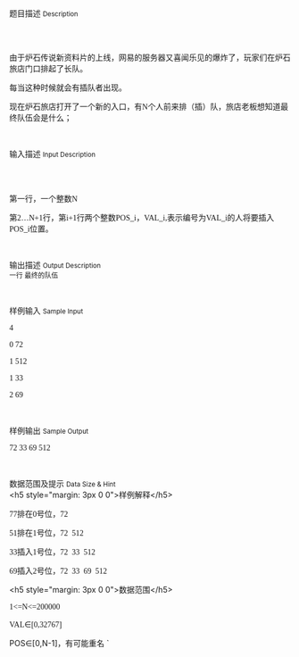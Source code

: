 <div class="panel panel-default">
<div class="area-title">
<span>
题目描述
<small>Description</small>
</span></div>
<div class="panel-body">

<h3 style=""><span style="font-family: Century Gothic;"> </span></h3><p><span style=""><span style="">由于炉石传说新资料片的上线，网易的服务器又喜闻乐见的爆炸了，玩家们在炉石旅店门口排起了长队。</span></span></p><p><span style=""><span style="">每当这种时候就会有插队者出现。</span></span></p><p><span style=""><span style="">现在炉石旅店打开了一个新的入口，有</span></span><span style="font-family: Century Gothic;">N</span><span style=""><span style="">个人前来排（插）队，旅店老板想知道最终队伍会是什么；</span></span></p><p><br></p>

</div>
</div>

<div class="panel panel-default">
<div class="area-title">
<span>
输入描述
<small>Input Description</small>
</span></div>
<div class="panel-body">
<h3 style=""><span style=""><span style="font-family: Century Gothic;"> </span></span></h3><p><span style=""><span style="">第一行，一个整数</span></span><span style="font-family: Century Gothic;">N</span></p><p><span style=""><span style="">第</span></span><span style="font-family: Century Gothic;">2…N+1</span><span style=""><span style="">行，第</span></span><span style="font-family: Century Gothic;">i+1</span><span style=""><span style="">行两个整数</span></span><span style="font-family: Century Gothic;">POS_i</span><span style=""><span style="">，</span></span><span style="font-family: Century Gothic;">VAL_i,</span><span style=""><span style="">表示编号为</span></span><span style="font-family: Century Gothic;">VAL_i</span><span style=""><span style="">的人将要插入</span></span><span style="font-family: Century Gothic;">POS_i</span><span style=""><span style="">位置。</span></span></p><p><br></p>

</div>
</div>
<div  class="panel panel-default">
<div class="area-title">
<span>
输出描述
<small>Output Description</small>
</span></div>
<div class="panel-body">

<p style="margin: 0cm 0cm 0pt;"><span style="font-family:&quot;Microsoft YaHei UI&quot;,sans-serif;
mso-ascii-font-family:&quot;Century Gothic&quot;;mso-ascii-theme-font:minor-latin;
mso-hansi-font-family:&quot;Century Gothic&quot;;mso-hansi-theme-font:minor-latin"><span style="font-size:12px">一行 最终的队伍</span></span></p><p><br/></p>

</div>
</div>


<div class="panel panel-default">
<div class="area-title">
<span>
样例输入
<small>Sample Input</small>
</span></div>
<div class="panel-body">
<p><span style="font-family: Century Gothic;">4</span></p><p><span style="font-family: Century Gothic;">0 72</span></p><p><span style="font-family: Century Gothic;">1 512</span></p><p><span style="font-family: Century Gothic;">1 33</span></p><p><span style="font-family: Century Gothic;">2 69</span></p><p><br></p>

</div>
</div>

<div class="panel panel-default">
<div class="area-title">
<span>
样例输出
<small>Sample Output</small>
</span></div>
<div class="panel-body">
<p><span style="font-family: Century Gothic;">72 33 69 512</span></p><p><br></p>

</div>
</div>

<div class="panel panel-default">
<div class="area-title">
<span>
数据范围及提示
<small>Data Size & Hint</small>
</span></div>
<div class="panel-body">
&lt;h5 style="margin: 3px 0 0"&gt;<span style="font-family: Microsoft YaHei;">样例解释</span>&lt;/h5&gt;<p><span style="font-family: Century Gothic;">77</span><span style=""><span style="">排在</span></span><span style="font-family: Century Gothic;">0</span><span style=""><span style="">号位，</span></span><span style="font-family: Century Gothic;">72</span></p><p><span style="font-family: Century Gothic;">51</span><span style=""><span style="">排在</span></span><span style="font-family: Century Gothic;">1</span><span style=""><span style="">号位，</span></span><span style="font-family: Century Gothic;">72</span><span style="font-family: Century Gothic;">  </span><span style="font-family: Century Gothic;">512</span></p><p><span style="font-family: Century Gothic;">33</span><span style=""><span style="">插入</span></span><span style="font-family: Century Gothic;">1</span><span style=""><span style="">号位，</span></span><span style="font-family: Century Gothic;">72 </span><span style="font-family: Century Gothic;"> </span><span style="font-family: Century Gothic;">33</span><span style="font-family: Century Gothic;">  </span><span style="font-family: Century Gothic;">512</span></p><p><span style="font-family: Century Gothic;">69</span><span style=""><span style="">插入</span></span><span style="font-family: Century Gothic;">2</span><span style=""><span style="">号位，</span></span><span style="font-family: Century Gothic;">72</span><span style="font-family: Century Gothic;">  </span><span style="font-family: Century Gothic;">33</span><span style="font-family: Century Gothic;">  </span><span style="font-family: Century Gothic;">69</span><span style="font-family: Century Gothic;">  </span><span style="font-family: Century Gothic;">512</span></p>&lt;h5 style="margin: 3px 0 0"&gt;<span style="font-family: Microsoft YaHei;">数据范围</span>&lt;/h5&gt;<p><span style="font-family: Century Gothic;">1&lt;=N&lt;=200000</span></p><p><span style="font-family: Century Gothic;">VAL</span><span style=""><span style="">∈</span></span><span style="font-family: Century Gothic;">[0,32767]</span></p><p><span style="">POS</span><span style="">∈</span><span style="">[0,N-1]</span><span style="">，有可能重名</span><span style=""> `</span></p><p><br></p>
</div>
</div>